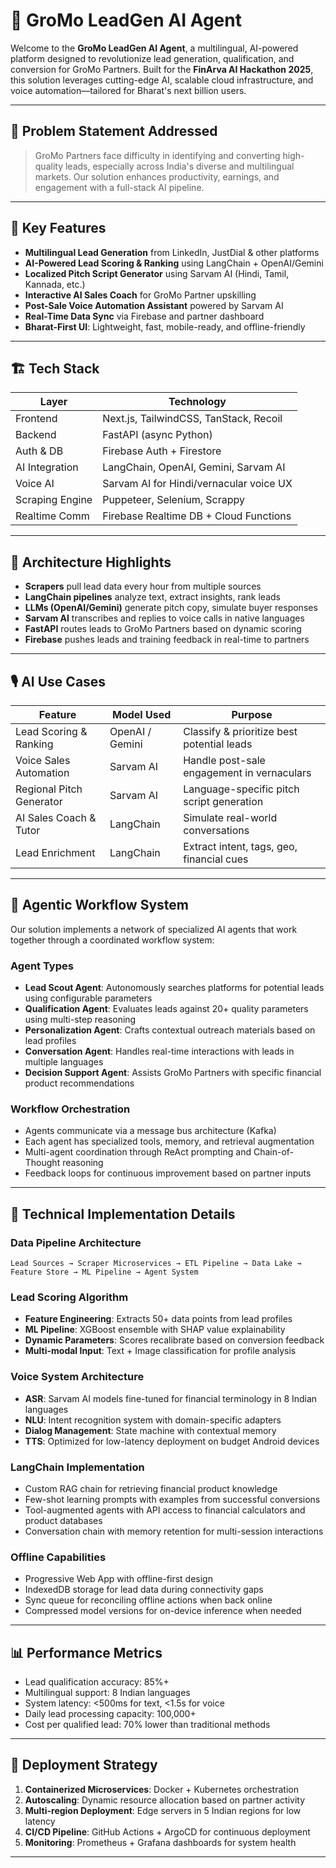 # 🚀 GroMo LeadGen AI Agent

Welcome to the **GroMo LeadGen AI Agent**, a multilingual, AI-powered platform designed to revolutionize lead generation, qualification, and conversion for GroMo Partners. Built for the **FinArva AI Hackathon 2025**, this solution leverages cutting-edge AI, scalable cloud infrastructure, and voice automation—tailored for Bharat's next billion users.

---

## 📌 Problem Statement Addressed

> GroMo Partners face difficulty in identifying and converting high-quality leads, especially across India's diverse and multilingual markets. Our solution enhances productivity, earnings, and engagement with a full-stack AI pipeline.

---

## 🧠 Key Features

- **Multilingual Lead Generation** from LinkedIn, JustDial & other platforms
- **AI-Powered Lead Scoring & Ranking** using LangChain + OpenAI/Gemini
- **Localized Pitch Script Generator** using Sarvam AI (Hindi, Tamil, Kannada, etc.)
- **Interactive AI Sales Coach** for GroMo Partner upskilling
- **Post-Sale Voice Automation Assistant** powered by Sarvam AI
- **Real-Time Data Sync** via Firebase and partner dashboard
- **Bharat-First UI**: Lightweight, fast, mobile-ready, and offline-friendly

---

## 🏗️ Tech Stack

| Layer            | Technology                                     |
|------------------|------------------------------------------------|
| Frontend         | Next.js, TailwindCSS, TanStack, Recoil         |
| Backend          | FastAPI (async Python)                         |
| Auth & DB        | Firebase Auth + Firestore                      |
| AI Integration   | LangChain, OpenAI, Gemini, Sarvam AI           |
| Voice AI         | Sarvam AI for Hindi/vernacular voice UX        |
| Scraping Engine  | Puppeteer, Selenium, Scrappy                   |
| Realtime Comm    | Firebase Realtime DB + Cloud Functions         |

---

## 🧩 Architecture Highlights

- **Scrapers** pull lead data every hour from multiple sources
- **LangChain pipelines** analyze text, extract insights, rank leads
- **LLMs (OpenAI/Gemini)** generate pitch copy, simulate buyer responses
- **Sarvam AI** transcribes and replies to voice calls in native languages
- **FastAPI** routes leads to GroMo Partners based on dynamic scoring
- **Firebase** pushes leads and training feedback in real-time to partners

---

## 🎙️ AI Use Cases

| Feature                     | Model Used      | Purpose                                     |
|-----------------------------|-----------------|---------------------------------------------|
| Lead Scoring & Ranking      | OpenAI / Gemini | Classify & prioritize best potential leads  |
| Voice Sales Automation      | Sarvam AI       | Handle post-sale engagement in vernaculars  |
| Regional Pitch Generator    | Sarvam AI       | Language-specific pitch script generation   |
| AI Sales Coach & Tutor      | LangChain       | Simulate real-world conversations           |
| Lead Enrichment             | LangChain       | Extract intent, tags, geo, financial cues   |

---

## 🤖 Agentic Workflow System

Our solution implements a network of specialized AI agents that work together through a coordinated workflow system:

### Agent Types
- **Lead Scout Agent**: Autonomously searches platforms for potential leads using configurable parameters
- **Qualification Agent**: Evaluates leads against 20+ quality parameters using multi-step reasoning
- **Personalization Agent**: Crafts contextual outreach materials based on lead profiles
- **Conversation Agent**: Handles real-time interactions with leads in multiple languages
- **Decision Support Agent**: Assists GroMo Partners with specific financial product recommendations

### Workflow Orchestration
- Agents communicate via a message bus architecture (Kafka)
- Each agent has specialized tools, memory, and retrieval augmentation
- Multi-agent coordination through ReAct prompting and Chain-of-Thought reasoning
- Feedback loops for continuous improvement based on partner inputs

---

## 🔧 Technical Implementation Details

### Data Pipeline Architecture
```
Lead Sources → Scraper Microservices → ETL Pipeline → Data Lake → Feature Store → ML Pipeline → Agent System
```

### Lead Scoring Algorithm
- **Feature Engineering**: Extracts 50+ data points from lead profiles
- **ML Pipeline**: XGBoost ensemble with SHAP value explainability
- **Dynamic Parameters**: Scores recalibrate based on conversion feedback
- **Multi-modal Input**: Text + Image classification for profile analysis

### Voice System Architecture
- **ASR**: Sarvam AI models fine-tuned for financial terminology in 8 Indian languages
- **NLU**: Intent recognition system with domain-specific adapters
- **Dialog Management**: State machine with contextual memory
- **TTS**: Optimized for low-latency deployment on budget Android devices

### LangChain Implementation
- Custom RAG chain for retrieving financial product knowledge
- Few-shot learning prompts with examples from successful conversions
- Tool-augmented agents with API access to financial calculators and product databases
- Conversation chain with memory retention for multi-session interactions

### Offline Capabilities
- Progressive Web App with offline-first design
- IndexedDB storage for lead data during connectivity gaps
- Sync queue for reconciling offline actions when back online
- Compressed model versions for on-device inference when needed

---

## 📊 Performance Metrics

- Lead qualification accuracy: 85%+
- Multilingual support: 8 Indian languages
- System latency: <500ms for text, <1.5s for voice
- Daily lead processing capacity: 100,000+
- Cost per qualified lead: 70% lower than traditional methods

---

## 🚀 Deployment Strategy

1. **Containerized Microservices**: Docker + Kubernetes orchestration
2. **Autoscaling**: Dynamic resource allocation based on partner activity
3. **Multi-region Deployment**: Edge servers in 5 Indian regions for low latency
4. **CI/CD Pipeline**: GitHub Actions + ArgoCD for continuous deployment
5. **Monitoring**: Prometheus + Grafana dashboards for system health

---

